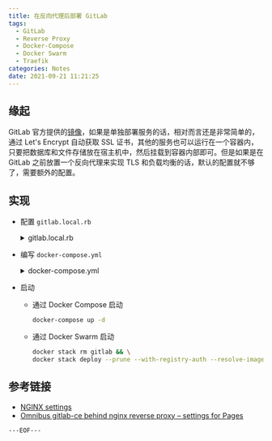 ```yaml
---
title: 在反向代理后部署 GitLab
tags:
  - GitLab
  - Reverse Proxy
  - Docker-Compose
  - Docker Swarm
  - Traefik
categories: Notes
date: 2021-09-21 11:21:25
---
```


## 缘起

GitLab 官方提供的[镜像](https://hub.docker.com/r/gitlab/gitlab-ce)，如果是单独部署服务的话，相对而言还是非常简单的，通过 Let's Encrypt 自动获取 SSL 证书，其他的服务也可以运行在一个容器内，只要把数据库和文件存储放在宿主机中，然后挂载到容器内部即可。但是如果是在 GitLab 之前放置一个反向代理来实现 TLS 和负载均衡的话，默认的配置就不够了，需要额外的配置。


## 实现

- 配置 `gitlab.local.rb`
  <details>
  <summary>gitlab.local.rb</summary>
    {% gist gythialy/e2145d911de47b5b93cb88fb695e9276 gitlab.local.rb %}
  </details>

- 编写 `docker-compose.yml`
  <details>
    <summary>docker-compose.yml</summary>
    {% gist gythialy/e2145d911de47b5b93cb88fb695e9276 docker-compose.yml %}
  </details>

- 启动
  - 通过 Docker Compose 启动
    ```bash
    docker-compose up -d
    ```
  - 通过 Docker Swarm 启动
    ```bash
    docker stack rm gitlab && \
    docker stack deploy --prune --with-registry-auth --resolve-image=always -c docker-compose.yaml gitlab
    ```
 
## 参考链接

- [NGINX settings](https://docs.gitlab.com/omnibus/settings/nginx.html)
- [Omnibus gitlab-ce behind nginx reverse proxy – settings for Pages](https://forum.gitlab.com/t/omnibus-gitlab-ce-behind-nginx-reverse-proxy-settings-for-pages/53498)

`---EOF---`